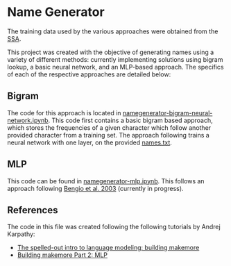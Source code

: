 # Name Generator

The training data used by the various approaches were obtained from the [SSA](https://www.ssa.gov/oact/babynames/). 

This project was created with the objective of generating names using a variety of different methods: currently implementing solutions using
bigram lookup, a basic neural network, and an MLP-based approach. The specifics of each of the respective approaches are detailed below: 

## Bigram

The code for this approach is located in [namegenerator-bigram-neural-network.ipynb](./namegenerator-bigram-neural-network.ipynb). This code
first contains a basic bigram based approach, which stores the frequencies of a given character which follow another provided character from 
a training set. The approach following trains a neural network with one layer, on the provided [names.txt](./names.txt). 

## MLP

This code can be found in [namegenerator-mlp.ipynb](./namegenerator-mlp.ipynb). This follows an approach following [Bengio et al. 2003](https://www.jmlr.org/papers/volume3/bengio03a/bengio03a.pdf)
(currently in progress).


## References

The code in this file was created following the following tutorials by Andrej Karpathy:
- [The spelled-out intro to language modeling: building makemore](https://youtu.be/PaCmpygFfXo?si=cI9CjTlYbu-LtKKa)
- [Building makemore Part 2: MLP](https://youtu.be/TCH_1BHY58I?si=uR9xtL0Rf0V1gxQM) 
